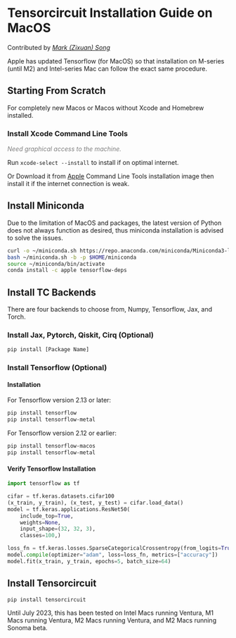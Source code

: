 # Tensorcircuit Installation Guide on MacOS

Contributed by [_Mark (Zixuan) Song_](https://marksong.tech)

Apple has updated Tensorflow (for MacOS) so that installation on M-series (until M2) and Intel-series Mac can follow the exact same procedure.

## Starting From Scratch

For completely new Macos or Macos without Xcode and Homebrew installed.

### Install Xcode Command Line Tools

<font color=gray><em>Need graphical access to the machine.</em></font>

Run `xcode-select --install` to install if on optimal internet.

Or Download it from [Apple](https://developer.apple.com/download/more/) Command Line Tools installation image then install it if the internet connection is weak.

## Install Miniconda

Due to the limitation of MacOS and packages, the latest version of Python does not always function as desired, thus miniconda installation is advised to solve the issues.

```bash
curl -o ~/miniconda.sh https://repo.anaconda.com/miniconda/Miniconda3-latest-MacOSX-arm64.sh
bash ~/miniconda.sh -b -p $HOME/miniconda
source ~/miniconda/bin/activate
conda install -c apple tensorflow-deps
```

## Install TC Backends

There are four backends to choose from, Numpy, Tensorflow, Jax, and Torch.

### Install Jax, Pytorch, Qiskit, Cirq (Optional)

```bash
pip install [Package Name]
```

### Install Tensorflow (Optional)

#### Installation

For Tensorflow version 2.13 or later:
```bash
pip install tensorflow
pip install tensorflow-metal
```

For Tensorflow version 2.12 or earlier:
```bash
pip install tensorflow-macos
pip install tensorflow-metal
```

#### Verify Tensorflow Installation

```python
import tensorflow as tf

cifar = tf.keras.datasets.cifar100
(x_train, y_train), (x_test, y_test) = cifar.load_data()
model = tf.keras.applications.ResNet50(
    include_top=True,
    weights=None,
    input_shape=(32, 32, 3),
    classes=100,)

loss_fn = tf.keras.losses.SparseCategoricalCrossentropy(from_logits=True)
model.compile(optimizer="adam", loss=loss_fn, metrics=["accuracy"])
model.fit(x_train, y_train, epochs=5, batch_size=64)
```

## Install Tensorcircuit

```bash
pip install tensorcircuit
```

Until July 2023, this has been tested on Intel Macs running Ventura, M1 Macs running Ventura, M2 Macs running Ventura, and M2 Macs running Sonoma beta.